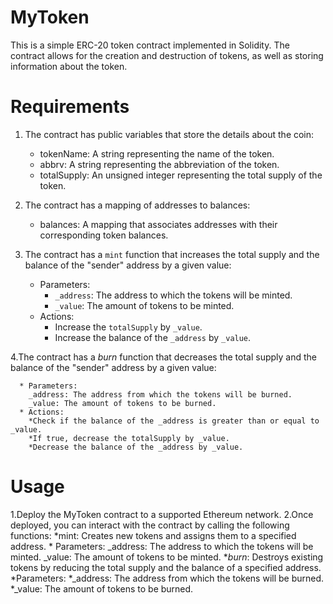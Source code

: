 #  MyToken
This is a simple ERC-20 token contract implemented in Solidity. The contract allows for the creation and destruction of tokens, as well as storing information about the token.

# Requirements
1. The contract has public variables that store the details about the coin:
      - tokenName: A string representing the name of the token.
      * abbrv: A string representing the abbreviation of the token.
      + totalSupply: An unsigned integer representing the total supply of the token.
   
2. The contract has a mapping of addresses to balances:
      * balances: A mapping that associates addresses with their corresponding token balances.
        
3. The contract has a `mint` function that increases the total supply and the balance of the "sender" address by a given value:
   - Parameters:
     - `_address`: The address to which the tokens will be minted.
     - `_value`: The amount of tokens to be minted.
   - Actions:
     - Increase the `totalSupply` by `_value`.
     - Increase the balance of the `_address` by `_value`.   

        
4.The contract has a _burn_ function that decreases the total supply and the balance of the "sender" address by a given value:

      * Parameters:
        _address: The address from which the tokens will be burned.
        _value: The amount of tokens to be burned.
      * Actions:
        *Check if the balance of the _address is greater than or equal to _value.
        *If true, decrease the totalSupply by _value.
        *Decrease the balance of the _address by _value.
# Usage
1.Deploy the MyToken contract to a supported Ethereum network.
2.Once deployed, you can interact with the contract by calling the following functions:
      *mint: Creates new tokens and assigns them to a specified address.
        * Parameters:
          _address: The address to which the tokens will be minted.
          _value: The amount of tokens to be minted.
      *_burn_: Destroys existing tokens by reducing the total supply and the balance of a specified address.
   *Parameters:
     *_address: The address from which the tokens will be burned.
     *_value: The amount of tokens to be burned.
